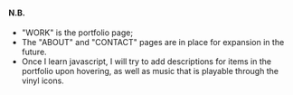#### N.B. 
- "WORK" is the portfolio page;
- The "ABOUT" and "CONTACT" pages are in place for expansion in the future.
- Once I learn javascript, I will try to add descriptions for items in the portfolio upon hovering, as well as music that is playable through the vinyl icons.